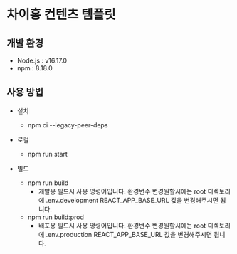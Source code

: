 # 차이홍 컨텐츠 템플릿

## 개발 환경

- Node.js : v16.17.0
- npm : 8.18.0

## 사용 방법

- 설치

  - npm ci --legacy-peer-deps

- 로컬

  - npm run start

- 빌드
  - npm run build
    - 개발용 빌드시 사용 명령어입니다. 환경변수 변경원할시에는 root 디렉토리에 .env.development REACT_APP_BASE_URL 값을 변경해주시면 됩니다.
  - npm run build:prod
    - 배포용 빌드시 사용 명령어입니다. 환경변수 변경원할시에는 root 디렉토리에 .env.production REACT_APP_BASE_URL 값을 변경해주시면 됩니다.

